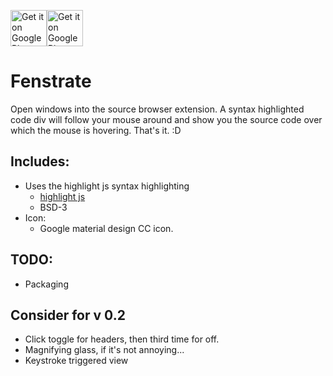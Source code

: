 [<img src="https://developer.chrome.com/webstore/images/ChromeWebStore_Badge_v2_206x58.png"
      alt="Get it on Google Play"
      height="58">](https://chrome.google.com/webstore/detail/fenestrate/bpaccmfpmigikfeedodhkegmjahmpmok)[<img src="http://webtoolsandtips.com/wp-content/uploads/2007/12/firefox-addons1.png"
      alt="Get it on Google Play"
      height="58">](https://addons.mozilla.org/en-US/firefox/addon/fenestrate/)

# Fenstrate
Open windows into the source browser extension. A syntax highlighted code div will follow your mouse around and show you the source code over which the mouse is hovering. That's it. :D

## Includes:
- Uses the highlight js syntax highlighting 
  - [highlight js](https://highlightjs.org/)
  - BSD-3
- Icon:
  - Google material design CC icon.

## TODO:
- Packaging

## Consider for v 0.2
- Click toggle for headers, then third time for off.
- Magnifying glass, if it's not annoying...
- Keystroke triggered view
